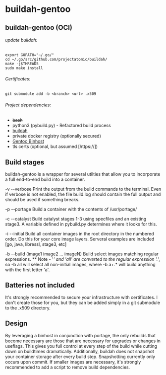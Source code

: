 # buildah-gentoo

buildah-gentoo (OCI)
--------------

###### update buildah:
```
export GOPATH="~/.go/"
cd ~/.go/src/github.com/projectatomic/buildah/
make -j$THREADS
sudo make install
```

###### Certificates: 
`git submodule add -b <branch> <url> .x509`

###### Project dependencies: 
* ~~bash~~
* python3 (pybuild.py) - Refactored build process
* [buildah](https://github.com/projectatomic/buildah)
* private docker registry (optionally secured)
* [Gentoo Binhost](https://wiki.gentoo.org/wiki/Binary_package_guide)
* tls certs (optional, but assumed [https://])

## Build stages

buildah-gentoo is a wrapper for several utilties that allow you to incorporate a full end-to-end build into a container.

-v --verbose
Print the output from the build commands to the terminal. Even if verbose is not enabled, the file build.log should contain the full output and should be used if something breaks.

-p --portage
Build a container with the contents of /usr/portage/

-c --catalyst
Build catalyst stages 1-3 using specfiles and an existing stage3. A variable defined in pybuild.py determines where it looks for this.

-i --initial
Build all container images in the root directory in the numbered order. Do this for your core image layers. Serveral examples are included [go, java, libressl, stage3, etc]

-b --build (image1 image2 ... imageN)
Build select images matching regular expressions. ** Note - '*' and 'all' are converted to the regular expression '.*', so -b all will select all non-initial images, where -b a+.* will build anything with the first letter 'a'.

## Batteries not included

It's strongly recommended to secure your infrastructure with certificates. I don't create those for you, but they can be added simply in a git submodule to the .x509 directory.

## Design

By leveraging a binhost in conjunction with portage, the only rebuilds that become necessary are those that are necessary for upgrades or changes in useflags. This gives you full control at every step of the build while cutting down on buildtimes dramatically. Additionally, buildah does not snapshot your container storage after every build step. Snapshotting currently only occurs upon commit. If smaller images are necessary, it's strongly recommended to add a script to remove build dependencies. 

